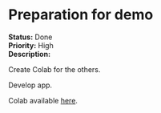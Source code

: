 # Preparation for demo

**Status:** Done  
**Priority:** High  
**Description:**

Create Colab for the others.

Develop app.

Colab available [here](https://colab.research.google.com/drive/1QP7avU0pY2Qc0u46tOMsf8Hu5ueeNU4W?usp=sharing).
